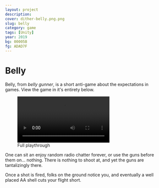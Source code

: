 ```yaml
---
layout: project
description:
cover: dither-belly.png.png
slug: belly
category: game
tags: [Unity]
year: 2019
bg: 00005B
fg: ADAD7F
---
```


# Belly

Belly, from *belly gunner*, is a short anti-game about the expectations in games. View the game in it's entirety below.

<figure>
	<video controls>
		<source src="/assets/video/belly/belly.webm" type="video/webm">
	</video>
	<figcaption>Full playthrough</figcaption>
</figure>

One can sit an enjoy random radio chatter forever, or use the guns before them on... nothing. There is nothing to shoot at, and yet the guns are tantalizingly there.

Once a shot is fired, folks on the ground notice you, and eventually a well placed AA shell cuts your flight short.
